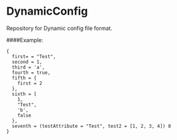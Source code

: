 # DynamicConfig
Repository for Dynamic config file format.

####Example:
```
{
  first= = "Test",
  second = 1,
  third = 'a',
  fourth = true,
  fifth = {
    first = 2
  },
  sixth = [
    1,
    "Test",
    'b',
    false
  },
  seventh = (testAttribute = "Test", test2 = [1, 2, 3, 4]) 8
}
```
